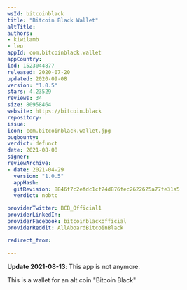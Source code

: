 ```yaml
---
wsId: bitcoinblack
title: "Bitcoin Black Wallet"
altTitle: 
authors:
- kiwilamb
- leo
appId: com.bitcoinblack.wallet
appCountry: 
idd: 1523044877
released: 2020-07-20
updated: 2020-09-08
version: "1.0.5"
stars: 4.23529
reviews: 34
size: 80958464
website: https://bitcoin.black
repository: 
issue: 
icon: com.bitcoinblack.wallet.jpg
bugbounty: 
verdict: defunct
date: 2021-08-08
signer: 
reviewArchive:
- date: 2021-04-29
  version: "1.0.5"
  appHash: 
  gitRevision: 8846f7c2efdc1cf24d876fec2622625a77fe31a5
  verdict: nobtc

providerTwitter: BCB_Official1
providerLinkedIn: 
providerFacebook: bitcoinblackofficial
providerReddit: AllAboardBitcoinBlack

redirect_from:

---
```


**Update 2021-08-13**: This app is not anymore.


This is a wallet for an alt coin "Bitcoin Black"